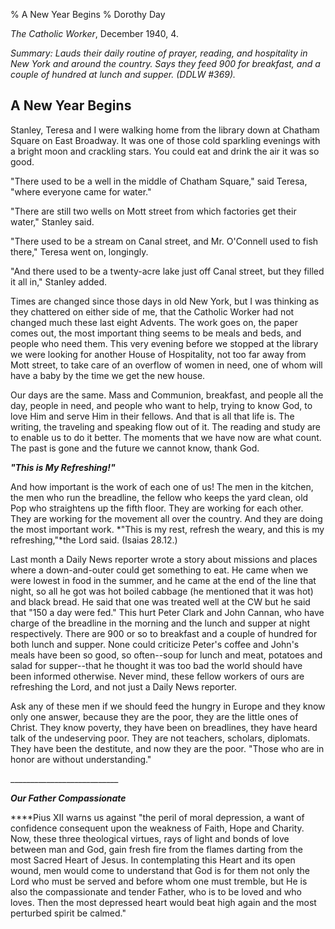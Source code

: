 % A New Year Begins
% Dorothy Day

*The Catholic Worker*, December 1940, 4.

*Summary: Lauds their daily routine of prayer, reading, and hospitality
in New York and around the country. Says they feed 900 for breakfast,
and a couple of hundred at lunch and supper. (DDLW \#369).*

A New Year Begins
-----------------

Stanley, Teresa and I were walking home from the library down at Chatham
Square on East Broadway. It was one of those cold sparkling evenings
with a bright moon and crackling stars. You could eat and drink the air
it was so good.

"There used to be a well in the middle of Chatham Square," said Teresa,
"where everyone came for water."

"There are still two wells on Mott street from which factories get their
water," Stanley said.

"There used to be a stream on Canal street, and Mr. O'Connell used to
fish there," Teresa went on, longingly.

"And there used to be a twenty-acre lake just off Canal street, but they
filled it all in," Stanley added.

Times are changed since those days in old New York, but I was thinking
as they chattered on either side of me, that the Catholic Worker had not
changed much these last eight Advents. The work goes on, the paper comes
out, the most important thing seems to be meals and beds, and people who
need them. This very evening before we stopped at the library we were
looking for another House of Hospitality, not too far away from Mott
street, to take care of an overflow of women in need, one of whom will
have a baby by the time we get the new house.

Our days are the same. Mass and Communion, breakfast, and people all the
day, people in need, and people who want to help, trying to know God, to
love Him and serve Him in their fellows. And that is all that life is.
The writing, the traveling and speaking flow out of it. The reading and
study are to enable us to do it better. The moments that we have now are
what count. The past is gone and the future we cannot know, thank God.

***"This is My Refreshing!"***

And how important is the work of each one of us! The men in the kitchen,
the men who run the breadline, the fellow who keeps the yard clean, old
Pop who straightens up the fifth floor. They are working for each other.
They are working for the movement all over the country. And they are
doing the most important work. *"This is my rest, refresh the weary, and
this is my refreshing,"*the Lord said. (Isaias 28.12.)

Last month a Daily News reporter wrote a story about missions and places
where a down-and-outer could get something to eat. He came when we were
lowest in food in the summer, and he came at the end of the line that
night, so all he got was hot boiled cabbage (he mentioned that it was
hot) and black bread. He said that one was treated well at the CW but he
said that "150 a day were fed." This hurt Peter Clark and John Cannan,
who have charge of the breadline in the morning and the lunch and supper
at night respectively. There are 900 or so to breakfast and a couple of
hundred for both lunch and supper. None could criticize Peter's coffee
and John's meals have been so good, so often--soup for lunch and meat,
potatoes and salad for supper--that he thought it was too bad the world
should have been informed otherwise. Never mind, these fellow workers of
ours are refreshing the Lord, and not just a Daily News reporter.

Ask any of these men if we should feed the hungry in Europe and they
know only one answer, because they are the poor, they are the little
ones of Christ. They know poverty, they have been on breadlines, they
have heard talk of the undeserving poor. They are not teachers,
scholars, diplomats. They have been the destitute, and now they are the
poor. "Those who are in honor are without understanding."

\_\_\_\_\_\_\_\_\_\_\_\_\_\_\_\_\_\_\_\_\_\_\_\_\_\_\_

***Our Father Compassionate***

****Pius XII warns us against "the peril of moral depression, a want of
confidence consequent upon the weakness of Faith, Hope and Charity. Now,
these three theological virtues, rays of light and bonds of love between
man and God, gain fresh fire from the flames darting from the most
Sacred Heart of Jesus. In contemplating this Heart and its open wound,
men would come to understand that God is for them not only the Lord who
must be served and before whom one must tremble, but He is also the
compassionate and tender Father, who is to be loved and who loves. Then
the most depressed heart would beat high again and the most perturbed
spirit be calmed."

